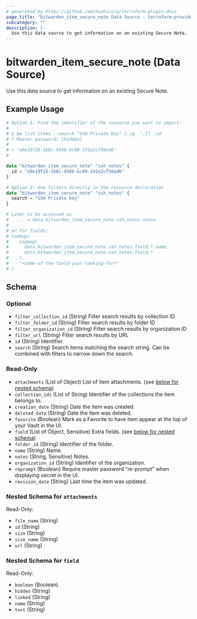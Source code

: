 ```yaml
---
# generated by https://github.com/hashicorp/terraform-plugin-docs
page_title: "bitwarden_item_secure_note Data Source - terraform-provider-bitwarden"
subcategory: ""
description: |-
  Use this data source to get information on an existing Secure Note.
---
```


# bitwarden_item_secure_note (Data Source)

Use this data source to get information on an existing Secure Note.

## Example Usage

```terraform
# Option 1: Find the identifier of the resource you want to import:
#
# $ bw list items --search "SSH Private Key" | jq  '.[] .id'
# ? Master password: [hidden]
#
# > "a9e19f26-1b8c-4568-bc09-191e2cf56ed6"
#

data "bitwarden_item_secure_note" "ssh_notes" {
  id = "a9e19f26-1b8c-4568-bc09-191e2cf56ed6"
}

# Option 2: Use filters directly in the resource declaration
data "bitwarden_item_secure_note" "ssh_notes" {
  search = "SSH Private Key"
}

# Later to be accessed as
#   ... = data.bitwarden_item_secure_note.ssh_notes.notes
#
# or for fields:
# lookup(
#    zipmap(
#      data.bitwarden_item_secure_note.ssh_notes.field.*.name,
#      data.bitwarden_item_secure_note.ssh_notes.field.*
#    ),
#    "<name-of-the-field-your-looking-for>"
# )
```

<!-- schema generated by tfplugindocs -->
## Schema

### Optional

- `filter_collection_id` (String) Filter search results by collection ID
- `filter_folder_id` (String) Filter search results by folder ID
- `filter_organization_id` (String) Filter search results by organization ID
- `filter_url` (String) Filter search results by URL
- `id` (String) Identifier.
- `search` (String) Search items matching the search string. Can be combined with filters to narrow down the search.

### Read-Only

- `attachments` (List of Object) List of item attachments. (see [below for nested schema](#nestedatt--attachments))
- `collection_ids` (List of String) Identifier of the collections the item belongs to.
- `creation_date` (String) Date the item was created.
- `deleted_date` (String) Date the item was deleted.
- `favorite` (Boolean) Mark as a Favorite to have item appear at the top of your Vault in the UI.
- `field` (List of Object, Sensitive) Extra fields. (see [below for nested schema](#nestedatt--field))
- `folder_id` (String) Identifier of the folder.
- `name` (String) Name.
- `notes` (String, Sensitive) Notes.
- `organization_id` (String) Identifier of the organization.
- `reprompt` (Boolean) Require master password “re-prompt” when displaying secret in the UI.
- `revision_date` (String) Last time the item was updated.

<a id="nestedatt--attachments"></a>
### Nested Schema for `attachments`

Read-Only:

- `file_name` (String)
- `id` (String)
- `size` (String)
- `size_name` (String)
- `url` (String)


<a id="nestedatt--field"></a>
### Nested Schema for `field`

Read-Only:

- `boolean` (Boolean)
- `hidden` (String)
- `linked` (String)
- `name` (String)
- `text` (String)
